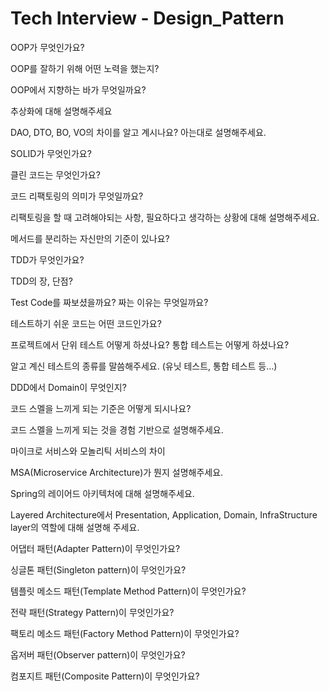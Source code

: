 # Tech Interview - Design_Pattern

OOP가 무엇인가요?

OOP를 잘하기 위해 어떤 노력을 했는지?

OOP에서 지향하는 바가 무엇일까요?

추상화에 대해 설명해주세요

DAO, DTO, BO, VO의 차이를 알고 계시나요? 아는대로 설명해주세요.

SOLID가 무엇인가요?

클린 코드는 무엇인가요?

코드 리팩토링의 의미가 무엇일까요?

리팩토링을 할 때 고려해야되는 사항, 필요하다고 생각하는 상황에 대해 설명해주세요.

메서드를 분리하는 자신만의 기준이 있나요?

TDD가 무엇인가요?

TDD의 장, 단점?

Test Code를 짜보셨을까요? 짜는 이유는 무엇일까요?

테스트하기 쉬운 코드는 어떤 코드인가요?

프로젝트에서 단위 테스트 어떻게 하셨나요? 통합 테스트는 어떻게 하셨나요?

알고 계신 테스트의 종류를 말씀해주세요. (유닛 테스트, 통합 테스트 등…)

DDD에서 Domain이 무엇인지?

코드 스멜을 느끼게 되는 기준은 어떻게 되시나요?

코드 스멜을 느끼게 되는 것을 경험 기반으로 설명해주세요.

마이크로 서비스와 모놀리틱 서비스의 차이

MSA(Microservice Architecture)가 뭔지 설명해주세요.

Spring의 레이어드 아키텍처에 대해 설명해주세요.

Layered Architecture에서 Presentation, Application, Domain, InfraStructure layer의 역할에 대해 설명해 주세요.

어댑터 패턴(Adapter Pattern)이 무엇인가요?

싱글톤 패턴(Singleton pattern)이 무엇인가요?

템플릿 메소드 패턴(Template Method Pattern)이 무엇인가요?

전략 패턴(Strategy Pattern)이 무엇인가요?

팩토리 메소드 패턴(Factory Method Pattern)이 무엇인가요?

옵저버 패턴(Observer pattern)이 무엇인가요?

컴포지트 패턴(Composite Pattern)이 무엇인가요?
